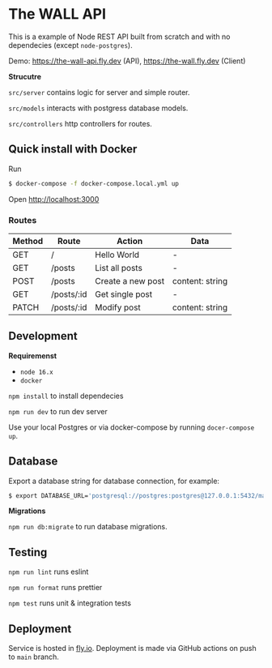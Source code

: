 # The WALL API

This is a example of Node REST API built from scratch and with no dependecies (except `node-postgres`).

Demo: https://the-wall-api.fly.dev (API), https://the-wall.fly.dev (Client)

**Strucutre**

`src/server` contains logic for server and simple router.

`src/models` interacts with postgress database models.

`src/controllers` http controllers for routes.

## Quick install with Docker

Run

```sh
$ docker-compose -f docker-compose.local.yml up
```

Open [http://localhost:3000](http://localhost:3000)

### Routes

| Method | Route      | Action            | Data            |
| ------ | ---------- | ----------------- | --------------- |
| GET    | /          | Hello World       | -               |
| GET    | /posts     | List all posts    | -               |
| POST   | /posts     | Create a new post | content: string |
| GET    | /posts/:id | Get single post   | -               |
| PATCH  | /posts/:id | Modify post       | content: string |

## Development

**Requiremenst**

- `node 16.x`
- `docker`

`npm install` to install dependecies

`npm run dev` to run dev server

Use your local Postgres or via docker-compose by running `docer-compose up`.

## Database

Export a database string for database connection, for example:

```sh
$ export DATABASE_URL='postgresql://postgres:postgres@127.0.0.1:5432/main'
```

**Migrations**

`npm run db:migrate` to run database migrations.

## Testing

`npm run lint` runs eslint

`npm run format` runs prettier

`npm test` runs unit & integration tests

## Deployment

Service is hosted in [fly.io](https://fly.io). Deployment is made via GitHub actions on push to `main` branch.
